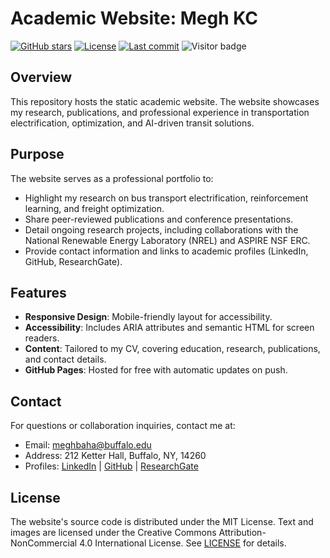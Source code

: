 
# Academic Website: Megh KC

<!-- Badges -->
<p align="left">
	<a href="https://github.com/meghkc/meghkc.github.io"><img src="https://img.shields.io/github/stars/meghkc/meghkc.github.io?style=social" alt="GitHub stars"></a>
	<a href="https://github.com/meghkc/meghkc.github.io/blob/master/LICENSE"><img src="https://img.shields.io/github/license/meghkc/meghkc.github.io" alt="License"></a>
	<a href="https://github.com/meghkc/meghkc.github.io/commits/master"><img src="https://img.shields.io/github/last-commit/meghkc/meghkc.github.io" alt="Last commit"></a>
	<img src="https://visitor-badge.laobi.icu/badge?page_id=meghkc.meghkc.github.io" alt="Visitor badge">
</p>

## Overview
This repository hosts the static academic website. The website showcases my research, publications, and professional experience in transportation electrification, optimization, and AI-driven transit solutions.

## Purpose
The website serves as a professional portfolio to:
- Highlight my research on bus transport electrification, reinforcement learning, and freight optimization.
- Share peer-reviewed publications and conference presentations.
- Detail ongoing research projects, including collaborations with the National Renewable Energy Laboratory (NREL) and ASPIRE NSF ERC.
- Provide contact information and links to academic profiles (LinkedIn, GitHub, ResearchGate).

## Features
- **Responsive Design**: Mobile-friendly layout for accessibility.
- **Accessibility**: Includes ARIA attributes and semantic HTML for screen readers.
- **Content**: Tailored to my CV, covering education, research, publications, and contact details.
- **GitHub Pages**: Hosted for free with automatic updates on push.

## Contact
For questions or collaboration inquiries, contact me at:
- Email: [meghbaha@buffalo.edu](mailto:meghbaha@buffalo.edu)
- Address: 212 Ketter Hall, Buffalo, NY, 14260
- Profiles: [LinkedIn](https://www.linkedin.com/in/megh-kc-2015/) | [GitHub](https://github.com/meghkc) | [ResearchGate](https://www.researchgate.net/profile/Megh-KC)

## License
The website's source code is distributed under the MIT License. Text and images
are licensed under the Creative Commons Attribution-NonCommercial 4.0
International License. See [LICENSE](LICENSE) for details.


